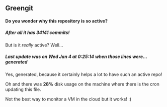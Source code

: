 ## Greengit

#### Do you wonder why this repository is so active?

##### After all it has 34141 commits!

But is it *really* active? Well...

##### Last update was on Wed Jan 4 at 0:25:14 when those lines were... generated

Yes, generated, because it certainly helps a lot to have such an active repo!

Oh and there was **28%** disk usage on the machine
where there is the cron updating this file.

Not the best way to monitor a VM in the cloud but it works! :)
